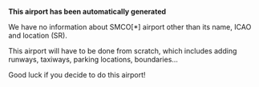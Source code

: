**This airport has been automatically generated**

We have no information about SMCO[*] airport other than its name, ICAO and location (SR).

This airport will have to be done from scratch, which includes adding runways, taxiways, parking locations, boundaries...

Good luck if you decide to do this airport!